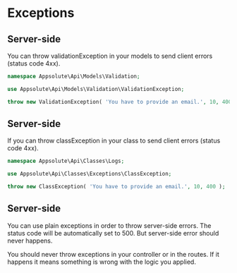 # Exceptions

## Server-side
You can throw validationException in your models to send client errors (status code 4xx).
```PHP
namespace Appsolute\Api\Models\Validation;

use Appsolute\Api\Models\Validation\ValidationException;

throw new ValidationException( 'You have to provide an email.', 10, 400 );
```

## Server-side
If you can throw classException in your class to send client errors (status code 4xx).
```PHP
namespace Appsolute\Api\Classes\Logs;

use Appsolute\Api\Classes\Exceptions\ClassException;

throw new ClassException( 'You have to provide an email.', 10, 400 );
```

## Server-side
You can use plain exceptions in order to throw server-side errors. The status code will be automatically set to 500.
But server-side error should never happens.

You should never throw exceptions in your controller or in the routes. If it happens it means something is wrong with the logic you applied.